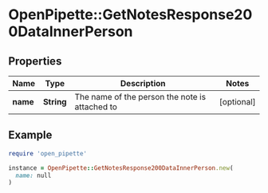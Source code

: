 # OpenPipette::GetNotesResponse200DataInnerPerson

## Properties

| Name | Type | Description | Notes |
| ---- | ---- | ----------- | ----- |
| **name** | **String** | The name of the person the note is attached to | [optional] |

## Example

```ruby
require 'open_pipette'

instance = OpenPipette::GetNotesResponse200DataInnerPerson.new(
  name: null
)
```

